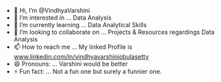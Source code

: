 - 👋 Hi, I’m @VindhyaVarshini
- 👀 I’m interested in ... Data Analysis
- 🌱 I’m currently learning ... Data Analytical Skills
- 💞️ I’m looking to collaborate on ... Projects & Resources regardings Data Analysis
- 📫 How to reach me ... My linked Profile is www.linkedin.com/in/vindhyavarshiniobulasetty
- 😄 Pronouns: ... Varshini would be better
- ⚡ Fun fact: ... Not a fun one but surely a funnier one.

<!---
VindhyaVarshini/VindhyaVarshini is a ✨ special ✨ repository because its `README.md` (this file) appears on your GitHub profile.
You can click the Preview link to take a look at your changes.
--->
